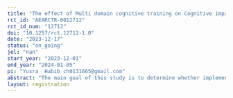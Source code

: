 ```yaml
---
title: "The effect of Multi domain cognitive training on Cognitive impairment and Dementia in Blinds"
rct_id: "AEARCTR-0012712"
rct_id_num: "12712"
doi: "10.1257/rct.12712-1.0"
date: "2023-12-17"
status: "on_going"
jel: "nan"
start_year: "2023-12-01"
end_year: "2024-01-05"
pi: "Yusra  Habib ch0131665@gmail.com"
abstract: "The main goal of this study is to determine whether implementing this intervention results in any appreciable improvements in the levels of dementia, depression, and cognitive impairment that have been measured. With the aid of this research methodology, the present study examines the relationship that may exist between cognitive functioning, and the onset of dementia in blind people, providing insight into the success of the intervention in enhancing their overall cognitive function. Form a cognitive test for the blind individual."
layout: registration
---
```


